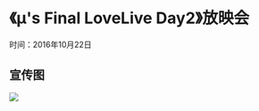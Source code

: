 # 《μ's Final LoveLive Day2》 ​​​放映会

时间：2016年10月22日

## 宣传图

![](/activity/2016/anime-screening/image.jpg)